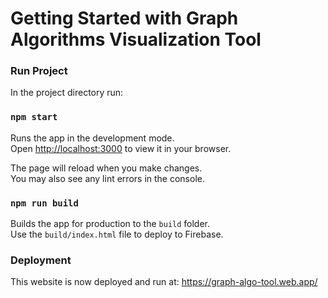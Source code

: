 # Getting Started with Graph Algorithms Visualization Tool

### Run Project

In the project directory run:

### `npm start`

Runs the app in the development mode.\
Open [http://localhost:3000](http://localhost:3000) to view it in your browser.

The page will reload when you make changes.\
You may also see any lint errors in the console.

### `npm run build`

Builds the app for production to the `build` folder.\
Use the `build/index.html` file to deploy to Firebase.

### Deployment
This website is now deployed and run at: https://graph-algo-tool.web.app/
